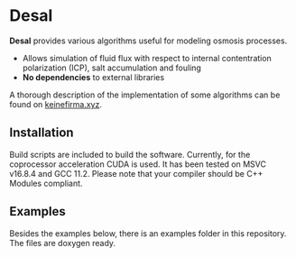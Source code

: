 # Desal #

**Desal** provides various algorithms useful for modeling osmosis processes.

* Allows simulation of fluid flux with respect to internal contentration polarization (ICP), salt accumulation and fouling
* **No dependencies** to external libraries

A thorough description of the implementation of some algorithms can be found on [keinefirma.xyz](keinefirma.xyz/documents/fluid_tutorial).

## Installation
Build scripts are included to build the software. Currently, for the coprocessor acceleration
CUDA is used. It has been tested on MSVC v16.8.4 and GCC 11.2. Please note that your compiler
should be C++ Modules compliant.

## Examples
Besides the examples below, there is an examples folder in this repository.
The files are doxygen ready.
